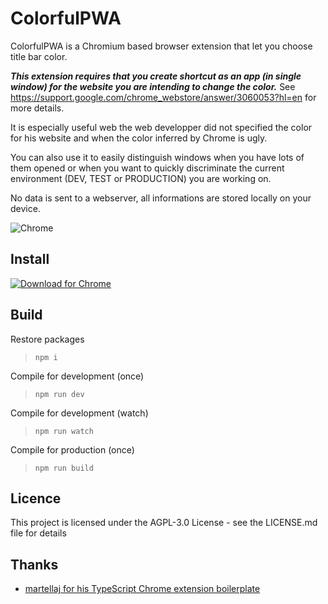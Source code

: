 # ColorfulPWA
ColorfulPWA is a Chromium based browser extension that let you choose title bar color.

***This extension requires that you create shortcut as an app (in single window) for the website you are intending to change the color.*** 
See https://support.google.com/chrome_webstore/answer/3060053?hl=en for more details.

It is especially useful web the web developper did not specified the color for his website and when the color inferred by Chrome is ugly.

You can also use it to easily distinguish windows when you have lots of them opened or when you want to quickly discriminate the current environment (DEV, TEST or PRODUCTION) you are working on.

No data is sent to a webserver, all informations are stored locally on your device.

![Chrome](https://img.shields.io/chrome-web-store/users/kecpjkejogdfaibpnfeomdiodibnojll)

## Install

[![Download for Chrome](https://img.shields.io/badge/Download-Chrome-green)](https://chrome.google.com/webstore/detail/kecpjkejogdfaibpnfeomdiodibnojll/)

## Build
Restore packages 
> `npm i`

Compile for development (once)
> `npm run dev`

Compile for development (watch)
> `npm run watch`

Compile for production (once)
> `npm run build`

## Licence
This project is licensed under the AGPL-3.0 License - see the LICENSE.md file for details

## Thanks
- [martellaj for his TypeScript Chrome extension boilerplate](https://github.com/martellaj/chrome-extension-react-typescript-boilerplate)